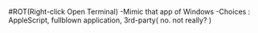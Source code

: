 #ROT(Right-click Open Terminal)
-Mimic that app of Windows
-Choices : AppleScript, fullblown application, 3rd-party( no. not really? )
